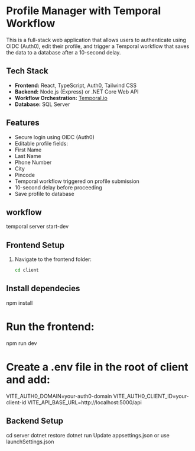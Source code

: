 # Profile Manager with Temporal Workflow
This is a full-stack web application that allows users to authenticate using OIDC (Auth0), edit their profile, and trigger a Temporal workflow that saves the data to a database after a 10-second delay.

## Tech Stack

- **Frontend:** React, TypeScript, Auth0, Tailwind CSS
- **Backend:** Node.js (Express) or .NET Core Web API
- **Workflow Orchestration:** [Temporal.io](https://temporal.io)
- **Database:** SQL Server
## Features

-  Secure login using OIDC (Auth0)
-  Editable profile fields:
  - First Name
  - Last Name
  - Phone Number
  - City
  - Pincode
-  Temporal workflow triggered on profile submission
  - 10-second delay before proceeding
  - Save profile to database

## workflow 
temporal server start-dev

##  Frontend Setup
1. Navigate to the frontend folder:
   ```bash
   cd client
## Install dependecies 
npm install
# Run the frontend:
npm run dev
# Create a .env file in the root of client and add:
VITE_AUTH0_DOMAIN=your-auth0-domain
VITE_AUTH0_CLIENT_ID=your-client-id
VITE_API_BASE_URL=http://localhost:5000/api

## Backend Setup 
cd server
dotnet restore
dotnet run
Update appsettings.json or use launchSettings.json

